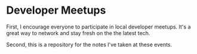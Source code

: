 # Developer Meetups
First, I encourage everyone to participate in local developer meetups. It's a great way to network and stay fresh on the the latest tech.

Second, this is a repository for the notes I've taken at these events.

